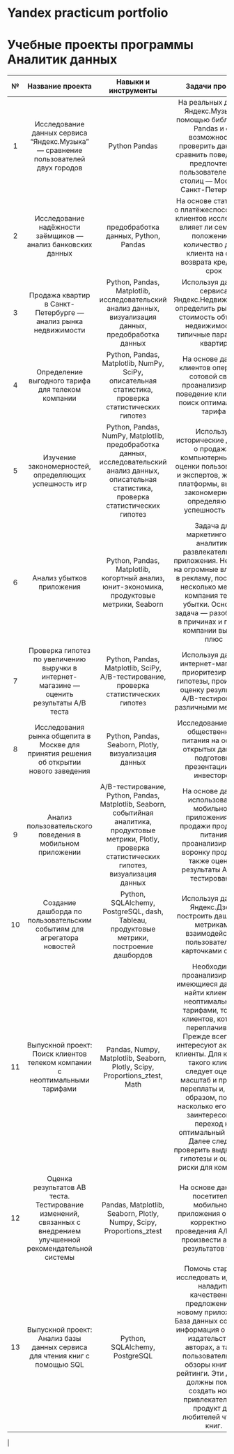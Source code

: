 # Yandex practicum portfolio
# Учебные проекты программы Аналитик данных
| № | Название проекта | Навыки и инструменты | Задачи проекта | Ссылка |
| :--------------------: |:--------------------: | :---------------------: |:---------------------------:|:---------------------------:|
| 1 | Исследование данных сервиса “Яндекс.Музыка” — сравнение пользователей двух городов | Python Pandas| На реальных данных Яндекс.Музыки c помощью библиотеки Pandas и её возможностей проверить данные и сравнить поведение и предпочтения пользователей двух столиц — Москвы и Санкт-Петербурга. |[Музыка больших городов](https://github.com/ekaterina-zakharova/Yandex_Practicum/blob/main/Music%20of%20big%20cities/README.md) |
| 2 |Исследование надёжности заёмщиков — анализ банковских данных | предобработка данных, Python, Pandas | На основе статистики о платёжеспособности клиентов исследовать влияет ли семейное положение и количество детей клиента на факт возврата кредита в срок | [Исследование надёжности заёмщиков](https://github.com/ekaterina-zakharova/Yandex_Practicum/tree/main/Borrower%20Reliability%20Research)|
| 3 | Продажа квартир в Санкт-Петербурге — анализ рынка недвижимости | Python, Pandas, Matplotlib, исследовательский анализ данных, визуализация данных, предобработка данных | Используя данные сервиса Яндекс.Недвижимость, определить рыночную стоимость объектов недвижимости и типичные параметры квартир | [Анализ рынка недвижимости](https://github.com/ekaterina-zakharova/Yandex_Practicum/blob/main/Real%20estate%20market%20analysis/Продажа%20квартир%20в%20Санкт-Петербурге%20—%20анализ%20рынка%20недвижимости.ipynb)|
| 4 | Определение выгодного тарифа для телеком компании | Python, Pandas, Matplotlib, NumPy, SciPy, описательная статистика, проверка статистических гипотез | На основе данных клиентов оператора сотовой связи проанализировать поведение клиентов и поиск оптимального тарифа | [Определение выгодного тарифа для телеком компании](https://github.com/ekaterina-zakharova/Yandex_Practicum/blob/main/Identification%20profitable%20tariff/Определение%20выгодного%20тарифа%20для%20телеком%20компании.ipynb)|
| 5 | Изучение закономерностей, определяющих успешность игр | Python, Pandas, NumPy, Matplotlib, предобработка данных, исследовательский анализ данных, описательная статистика, проверка статистических гипотез | Используя исторические данные о продажах компьютерных игр, оценки пользователей и экспертов, жанры и платформы, выявить закономерности, определяющие успешность игры | [Изучение закономерностей, определяющих успешность игр](https://github.com/ekaterina-zakharova/Yandex_Practicum/blob/main/Computer%20games/Изучение%20закономерностей%2C%20определяющих%20успешность%20игр.ipynb) |
| 6 | Анализ убытков приложения | Python, Pandas, Matplotlib, когортный анализ, юнит-экономика, продуктовые метрики, Seaborn | Задача для маркетингового аналитика развлекательного приложения. Несмотря на огромные вложения в рекламу, последние несколько месяцев компания терпит убытки. Основная задача — разобраться в причинах и помочь компании выйти в плюс |[Анализ убытков приложения ProcrastinatePRO+](https://github.com/ekaterina-zakharova/Yandex_Practicum/blob/main/Application%20loss%20analysis/Анализ%20убытков%20приложения%20ProcrastinatePRO%2B.ipynb) |
| 7 | Проверка гипотез по увеличению выручки в интернет-магазине — оценить результаты A/B теста | Python, Pandas, Matplotlib, SciPy, A/B-тестирование, проверка статистических гипотез | Используя данные интернет-магазина приоритезировать гипотезы, произвести оценку результатов A/B-тестирования различными методами |[Проверка гипотез по увеличению выручки в интернет-магазине](https://github.com/ekaterina-zakharova/Yandex_Practicum/blob/main/AB%20test%20analysis/Проверка%20гипотез%20по%20увеличению%20выручки%20в%20интернет-магазине.ipynb)|
| 8 | Исследования рынка общепита в Москве для принятия решения об открытии нового заведения | Python, Pandas, Seaborn, Plotly, визуализация данных | Исследование рынка общественного питания на основе открытых данных, подготовка презентации для инвесторов | [Исследования рынка общепита в Москве](https://github.com/ekaterina-zakharova/Yandex_Practicum/blob/main/Food%20market%20research/Исследования%20рынка%20общепита%20в%20Москве%20для%20принятия%20решения%20об%20открытии%20заведения.ipynb)  |
| 9 | Анализ пользовательского поведения в мобильном приложении | A/B-тестирование, Python, Pandas, Matplotlib, Seaborn, событийная аналитика, продуктовые метрики, Plotly, проверка статистических гипотез, визуализация данных | На основе данных использования мобильного приложения для продажи продуктов питания проанализировать воронку продаж, а также оценить результаты A/A/B-тестирования |[Анализ пользовательского поведения в мобильном приложении](https://github.com/ekaterina-zakharova/Yandex_Practicum/blob/main/User%20behavior%20analysis/Анализ%20пользовательского%20поведения%20в%20мобильном%20приложении.ipynb)|
| 10 | Создание дашборда по пользовательским событиям для агрегатора новостей | Python, SQLAlchemy, PostgreSQL, dash, Tableau, продуктовые метрики, построение дашбордов | Используя данные Яндекс.Дзена построить дашборд с метриками взаимодействия пользователей с карточками статей | [Создание дашборда по пользовательским событиям](https://github.com/ekaterina-zakharova/Yandex_Practicum/tree/main/Dashboard%20by%20user%20events) |
| 11 | Выпускной проект: Поиск клиентов телеком компании с неоптимальными тарифами | Pandas, Numpy, Matplotlib, Seaborn, Plotly, Scipy, Proportions_ztest, Math | Необходимо проанализировать имеющиеся данные и найти клиентов с неоптимальными тарифами, то есть клиентов, которые переплачивают. Прежде всего нас интересуют активные клиенты. Для каждого такого клиента следует оценить масштаб и причину переплаты и, таким образом, понять насколько его может заинтересовать переход на оптимальный тариф. Далее следует проверить выдвинутые гипотезы и оценить риски для компании. | [Поиск клиентов телеком компании с неоптимальными тарифами](https://github.com/ekaterina-zakharova/Yandex_Practicum/blob/main/Search%20for%20clients%20of%20a%20telecom%20-%20company%20with%20non%20optimal%20tariffs/Поиск%20клиентов%20телеком%20компании%20с%20неоптимальными%20тарифами.ipynb)|
| 12 | Оценка результатов АВ теста. Тестирование изменений, связанных с внедрением улучшенной рекомендательной системы | Pandas, Matplotlib, Seaborn, Plotly, Numpy, Scipy, Proportions_ztest | На основе данных о посетителях мобильного приложения оценить корректность проведения A/B теста, произвести анализ результатов теста |[Оценка результатов АВ теста](https://github.com/ekaterina-zakharova/Yandex_Practicum/blob/main/Evaluation%20of%20the%20results%20AB-test/Оценка%20результатов%20АВ%20теста.%20Тестирование%20изменений%2C%20связанных%20с%20внедрением%20улучшенной%20рекомендательной%20системы.ipynb)|
| 13 | Выпускной проект: Анализ базы данных сервиса для чтения книг с помощью SQL | Python, SQLAlchemy, PostgreSQL | Помочь стартапу исследовать и, затем, наладить качественное предложение по новому приложению. База данных содержит информация о книгах, издательствах, авторах, а также пользовательские обзоры книг и их рейтинги. Эти данные должны помочь создать новый привлекательный продукт для любителей чтения книг. | [Анализ базы данных сервиса для чтения книг с помощью SQL](https://github.com/ekaterina-zakharova/Yandex_Practicum/blob/main/Parsing%20a%20Book%20Reader%20Database%20with%20SQL/Анализ%20базы%20данных%20сервиса%20для%20чтения%20книг%20с%20помощью%20SQL.ipynb)|
|
